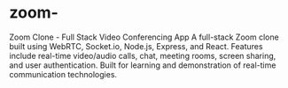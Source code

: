 # zoom-
Zoom Clone - Full Stack Video Conferencing App A full-stack Zoom clone built using WebRTC, Socket.io, Node.js, Express, and React. Features include real-time video/audio calls, chat, meeting rooms, screen sharing, and user authentication. Built for learning and demonstration of real-time communication technologies.
